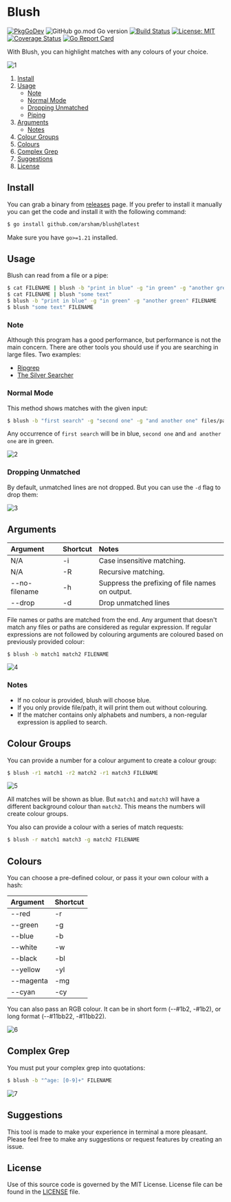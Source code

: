 # Blush

[![PkgGoDev](https://pkg.go.dev/badge/github.com/arsham/dbtools)](https://pkg.go.dev/github.com/arsham/dbtools)
![GitHub go.mod Go version](https://img.shields.io/github/go-mod/go-version/arsham/dbtools)
[![Build Status](https://github.com/arsham/dbtools/actions/workflows/go.yml/badge.svg)](https://github.com/arsham/dbtools/actions/workflows/go.yml)
[![License: MIT](https://img.shields.io/badge/License-MIT-blue.svg)](https://opensource.org/licenses/MIT)
[![Coverage Status](https://codecov.io/gh/arsham/blush/branch/master/graph/badge.svg)](https://codecov.io/gh/arsham/blush)
[![Go Report Card](https://goreportcard.com/badge/github.com/arsham/blush)](https://goreportcard.com/report/github.com/arsham/blush)

With Blush, you can highlight matches with any colours of your choice.

![1](https://user-images.githubusercontent.com/428611/164768864-e9713ac3-0097-4435-8bcb-577dbf7b9931.png)

1. [Install](#install)
2. [Usage](#usage)
   - [Note](#note)
   - [Normal Mode](#normal-mode)
   - [Dropping Unmatched](#dropping-unmatched)
   - [Piping](#piping)
3. [Arguments](#arguments)
   - [Notes](#notes)
4. [Colour Groups](#colour-groups)
5. [Colours](#colours)
6. [Complex Grep](#complex-grep)
7. [Suggestions](#suggestions)
8. [License](#license)

## Install

You can grab a binary from [releases](https://github.com/arsham/blush/releases)
page. If you prefer to install it manually you can get the code and install it
with the following command:

```bash
$ go install github.com/arsham/blush@latest
```

Make sure you have `go>=1.21` installed.

## Usage

Blush can read from a file or a pipe:

```bash
$ cat FILENAME | blush -b "print in blue" -g "in green" -g "another green"
$ cat FILENAME | blush "some text"
$ blush -b "print in blue" -g "in green" -g "another green" FILENAME
$ blush "some text" FILENAME
```

### Note

Although this program has a good performance, but performance is not the main
concern. There are other tools you should use if you are searching in large
files. Two examples:

- [Ripgrep](https://github.com/BurntSushi/ripgrep)
- [The Silver Searcher](https://github.com/ggreer/the_silver_searcher)

### Normal Mode

This method shows matches with the given input:

```bash
$ blush -b "first search" -g "second one" -g "and another one" files/paths
```

Any occurrence of `first search` will be in blue, `second one` and `and another one`
are in green.

![2](https://user-images.githubusercontent.com/428611/164768874-bf687313-c103-449b-bb57-6fdcea51fc5d.png)

### Dropping Unmatched

By default, unmatched lines are not dropped. But you can use the `-d` flag to
drop them:

![3](https://user-images.githubusercontent.com/428611/164768875-c9aa3e47-7db0-454f-8a55-1e2bff332c69.png)

## Arguments

| Argument      | Shortcut | Notes                                           |
| :------------ | :------- | :---------------------------------------------- |
| N/A           | -i       | Case insensitive matching.                      |
| N/A           | -R       | Recursive matching.                             |
| --no-filename | -h       | Suppress the prefixing of file names on output. |
| --drop        | -d       | Drop unmatched lines                            |

File names or paths are matched from the end. Any argument that doesn't match
any files or paths are considered as regular expression. If regular expressions
are not followed by colouring arguments are coloured based on previously
provided colour:

```bash
$ blush -b match1 match2 FILENAME
```

![4](https://user-images.githubusercontent.com/428611/164768879-f9b73b2c-b6bb-4cf5-a98a-e51535fa554a.png)

### Notes

- If no colour is provided, blush will choose blue.
- If you only provide file/path, it will print them out without colouring.
- If the matcher contains only alphabets and numbers, a non-regular expression is applied to search.

## Colour Groups

You can provide a number for a colour argument to create a colour group:

```bash
$ blush -r1 match1 -r2 match2 -r1 match3 FILENAME
```

![5](https://user-images.githubusercontent.com/428611/164768882-5ce57477-e9d5-4170-ac10-731e9391cbee.png)

All matches will be shown as blue. But `match1` and `match3` will have a
different background colour than `match2`. This means the numbers will create
colour groups.

You also can provide a colour with a series of match requests:

```bash
$ blush -r match1 match3 -g match2 FILENAME
```

## Colours

You can choose a pre-defined colour, or pass it your own colour with a hash:

| Argument  | Shortcut |
| :-------- | :------- |
| --red     | -r       |
| --green   | -g       |
| --blue    | -b       |
| --white   | -w       |
| --black   | -bl      |
| --yellow  | -yl      |
| --magenta | -mg      |
| --cyan    | -cy      |

You can also pass an RGB colour. It can be in short form (--#1b2, -#1b2), or
long format (--#11bb22, -#11bb22).

![6](https://user-images.githubusercontent.com/428611/164768883-154b4fd9-946f-43eb-b3f5-ede6027c3eda.png)

## Complex Grep

You must put your complex grep into quotations:

```bash
$ blush -b "^age: [0-9]+" FILENAME
```

![7](https://user-images.githubusercontent.com/428611/164768886-5b94b8fa-77e2-4617-80f2-040edce18660.png)

## Suggestions

This tool is made to make your experience in terminal a more pleasant. Please
feel free to make any suggestions or request features by creating an issue.

## License

Use of this source code is governed by the MIT License. License file can be
found in the [LICENSE](./LICENSE) file.
